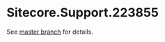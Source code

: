 # Sitecore.Support.223855

See [master branch](https://github.com/sitecoresupport/Sitecore.Support.223855) for details.